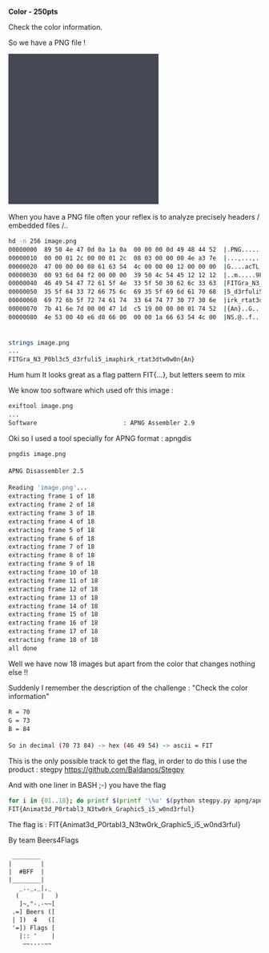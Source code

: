 **Color - 250pts**

Check the color information.


So we have a PNG file !

![Alt](img/image.png "initial PNG")


When you have a PNG file often your reflex is to analyze precisely headers / embedded files /..

```BASH
hd -n 256 image.png 
00000000  89 50 4e 47 0d 0a 1a 0a  00 00 00 0d 49 48 44 52  |.PNG........IHDR|
00000010  00 00 01 2c 00 00 01 2c  08 03 00 00 00 4e a3 7e  |...,...,.....N.~|
00000020  47 00 00 00 08 61 63 54  4c 00 00 00 12 00 00 00  |G....acTL.......|
00000030  00 93 6d 04 f2 00 00 00  39 50 4c 54 45 12 12 12  |..m.....9PLTE...|
00000040  46 49 54 47 72 61 5f 4e  33 5f 50 30 62 6c 33 63  |FITGra_N3_P0bl3c|
00000050  35 5f 64 33 72 66 75 6c  69 35 5f 69 6d 61 70 68  |5_d3rfuli5_imaph|
00000060  69 72 6b 5f 72 74 61 74  33 64 74 77 30 77 30 6e  |irk_rtat3dtw0w0n|
00000070  7b 41 6e 7d 00 00 47 1d  c5 19 00 00 00 01 74 52  |{An}..G.......tR|
00000080  4e 53 00 40 e6 d8 66 00  00 00 1a 66 63 54 4c 00  |NS.@..f....fcTL.|


strings image.png 
...
FITGra_N3_P0bl3c5_d3rfuli5_imaphirk_rtat3dtw0w0n{An}

```


Hum hum It looks great as a flag pattern FIT{...}, but letters seem to mix


We know too software which used ofr this image :
```BASH
exiftool image.png 
...
Software                        : APNG Assembler 2.9
```

Oki so I used a tool specially for APNG format : apngdis
```BASH
pngdis image.png 

APNG Disassembler 2.5

Reading 'image.png'...
extracting frame 1 of 18
extracting frame 2 of 18
extracting frame 3 of 18
extracting frame 4 of 18
extracting frame 5 of 18
extracting frame 6 of 18
extracting frame 7 of 18
extracting frame 8 of 18
extracting frame 9 of 18
extracting frame 10 of 18
extracting frame 11 of 18
extracting frame 12 of 18
extracting frame 13 of 18
extracting frame 14 of 18
extracting frame 15 of 18
extracting frame 16 of 18
extracting frame 17 of 18
extracting frame 18 of 18
all done
```

Well we have now 18 images but apart from the color that changes nothing else !!

Suddenly I remember the description of the challenge : "Check the color information"

```BASH
R = 70
G = 73
B = 84

So in decimal (70 73 84) -> hex (46 49 54) -> ascii = FIT
```

This is the only possible track to get the flag, in order to do this I use the product : stegpy
https://github.com/Baldanos/Stegpy


And with one liner in BASH ;-) you have the flag
```BASH
for i in {01..18}; do printf $(printf '\%o' $(python stegpy.py apng/apngframe$i.png -C -p color_info | grep -v "Alpha" | grep "distribution" | cut -d':' -f 2 | sed -e 's/\[\([0-9]*\).*/\1/;s/ //g' | tr '\n' ' ')) ;done
FIT{Animat3d_P0rtabl3_N3tw0rk_Graphic5_i5_w0nd3rful}
```


The flag is : FIT{Animat3d_P0rtabl3_N3tw0rk_Graphic5_i5_w0nd3rful}

By team Beers4Flags


```
 ________
|        |
|  #BFF  |
|________|
   _.._,_|,_
  (      |   )
   ]~,"-.-~~[
 .=] Beers ([
 | ])  4   ([
 '=]) Flags [
   |:: '    |
    ~~----~~
```
